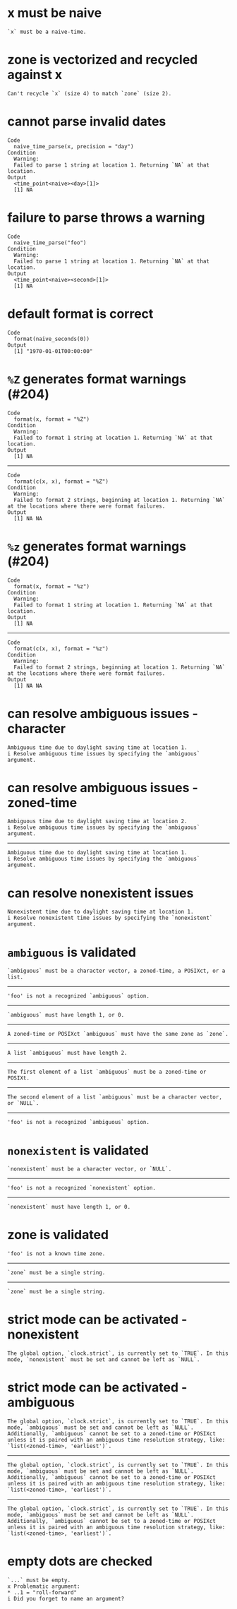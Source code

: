 # x must be naive

    `x` must be a naive-time.

# zone is vectorized and recycled against x

    Can't recycle `x` (size 4) to match `zone` (size 2).

# cannot parse invalid dates

    Code
      naive_time_parse(x, precision = "day")
    Condition
      Warning:
      Failed to parse 1 string at location 1. Returning `NA` at that location.
    Output
      <time_point<naive><day>[1]>
      [1] NA

# failure to parse throws a warning

    Code
      naive_time_parse("foo")
    Condition
      Warning:
      Failed to parse 1 string at location 1. Returning `NA` at that location.
    Output
      <time_point<naive><second>[1]>
      [1] NA

# default format is correct

    Code
      format(naive_seconds(0))
    Output
      [1] "1970-01-01T00:00:00"

# `%Z` generates format warnings (#204)

    Code
      format(x, format = "%Z")
    Condition
      Warning:
      Failed to format 1 string at location 1. Returning `NA` at that location.
    Output
      [1] NA

---

    Code
      format(c(x, x), format = "%Z")
    Condition
      Warning:
      Failed to format 2 strings, beginning at location 1. Returning `NA` at the locations where there were format failures.
    Output
      [1] NA NA

# `%z` generates format warnings (#204)

    Code
      format(x, format = "%z")
    Condition
      Warning:
      Failed to format 1 string at location 1. Returning `NA` at that location.
    Output
      [1] NA

---

    Code
      format(c(x, x), format = "%z")
    Condition
      Warning:
      Failed to format 2 strings, beginning at location 1. Returning `NA` at the locations where there were format failures.
    Output
      [1] NA NA

# can resolve ambiguous issues - character

    Ambiguous time due to daylight saving time at location 1.
    i Resolve ambiguous time issues by specifying the `ambiguous` argument.

# can resolve ambiguous issues - zoned-time

    Ambiguous time due to daylight saving time at location 2.
    i Resolve ambiguous time issues by specifying the `ambiguous` argument.

---

    Ambiguous time due to daylight saving time at location 1.
    i Resolve ambiguous time issues by specifying the `ambiguous` argument.

# can resolve nonexistent issues

    Nonexistent time due to daylight saving time at location 1.
    i Resolve nonexistent time issues by specifying the `nonexistent` argument.

# `ambiguous` is validated

    `ambiguous` must be a character vector, a zoned-time, a POSIXct, or a list.

---

    'foo' is not a recognized `ambiguous` option.

---

    `ambiguous` must have length 1, or 0.

---

    A zoned-time or POSIXct `ambiguous` must have the same zone as `zone`.

---

    A list `ambiguous` must have length 2.

---

    The first element of a list `ambiguous` must be a zoned-time or POSIXt.

---

    The second element of a list `ambiguous` must be a character vector, or `NULL`.

---

    'foo' is not a recognized `ambiguous` option.

# `nonexistent` is validated

    `nonexistent` must be a character vector, or `NULL`.

---

    'foo' is not a recognized `nonexistent` option.

---

    `nonexistent` must have length 1, or 0.

# zone is validated

    'foo' is not a known time zone.

---

    `zone` must be a single string.

---

    `zone` must be a single string.

# strict mode can be activated - nonexistent

    The global option, `clock.strict`, is currently set to `TRUE`. In this mode, `nonexistent` must be set and cannot be left as `NULL`.

# strict mode can be activated - ambiguous

    The global option, `clock.strict`, is currently set to `TRUE`. In this mode, `ambiguous` must be set and cannot be left as `NULL`. Additionally, `ambiguous` cannot be set to a zoned-time or POSIXct unless it is paired with an ambiguous time resolution strategy, like: `list(<zoned-time>, 'earliest')`.

---

    The global option, `clock.strict`, is currently set to `TRUE`. In this mode, `ambiguous` must be set and cannot be left as `NULL`. Additionally, `ambiguous` cannot be set to a zoned-time or POSIXct unless it is paired with an ambiguous time resolution strategy, like: `list(<zoned-time>, 'earliest')`.

---

    The global option, `clock.strict`, is currently set to `TRUE`. In this mode, `ambiguous` must be set and cannot be left as `NULL`. Additionally, `ambiguous` cannot be set to a zoned-time or POSIXct unless it is paired with an ambiguous time resolution strategy, like: `list(<zoned-time>, 'earliest')`.

# empty dots are checked

    `...` must be empty.
    x Problematic argument:
    * ..1 = "roll-forward"
    i Did you forget to name an argument?

